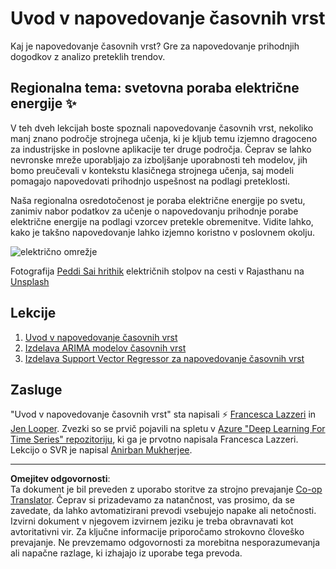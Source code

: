 <!--
CO_OP_TRANSLATOR_METADATA:
{
  "original_hash": "61342603bad8acadbc6b2e4e3aab3f66",
  "translation_date": "2025-09-05T11:49:59+00:00",
  "source_file": "7-TimeSeries/README.md",
  "language_code": "sl"
}
-->
# Uvod v napovedovanje časovnih vrst

Kaj je napovedovanje časovnih vrst? Gre za napovedovanje prihodnjih dogodkov z analizo preteklih trendov.

## Regionalna tema: svetovna poraba električne energije ✨

V teh dveh lekcijah boste spoznali napovedovanje časovnih vrst, nekoliko manj znano področje strojnega učenja, ki je kljub temu izjemno dragoceno za industrijske in poslovne aplikacije ter druge področja. Čeprav se lahko nevronske mreže uporabljajo za izboljšanje uporabnosti teh modelov, jih bomo preučevali v kontekstu klasičnega strojnega učenja, saj modeli pomagajo napovedovati prihodnjo uspešnost na podlagi preteklosti.

Naša regionalna osredotočenost je poraba električne energije po svetu, zanimiv nabor podatkov za učenje o napovedovanju prihodnje porabe električne energije na podlagi vzorcev pretekle obremenitve. Vidite lahko, kako je takšno napovedovanje lahko izjemno koristno v poslovnem okolju.

![električno omrežje](../../../7-TimeSeries/images/electric-grid.jpg)

Fotografija [Peddi Sai hrithik](https://unsplash.com/@shutter_log?utm_source=unsplash&utm_medium=referral&utm_content=creditCopyText) električnih stolpov na cesti v Rajasthanu na [Unsplash](https://unsplash.com/s/photos/electric-india?utm_source=unsplash&utm_medium=referral&utm_content=creditCopyText)

## Lekcije

1. [Uvod v napovedovanje časovnih vrst](1-Introduction/README.md)
2. [Izdelava ARIMA modelov časovnih vrst](2-ARIMA/README.md)
3. [Izdelava Support Vector Regressor za napovedovanje časovnih vrst](3-SVR/README.md)

## Zasluge

"Uvod v napovedovanje časovnih vrst" sta napisali ⚡️ [Francesca Lazzeri](https://twitter.com/frlazzeri) in [Jen Looper](https://twitter.com/jenlooper). Zvezki so se prvič pojavili na spletu v [Azure "Deep Learning For Time Series" repozitoriju](https://github.com/Azure/DeepLearningForTimeSeriesForecasting), ki ga je prvotno napisala Francesca Lazzeri. Lekcijo o SVR je napisal [Anirban Mukherjee](https://github.com/AnirbanMukherjeeXD).

---

**Omejitev odgovornosti**:  
Ta dokument je bil preveden z uporabo storitve za strojno prevajanje [Co-op Translator](https://github.com/Azure/co-op-translator). Čeprav si prizadevamo za natančnost, vas prosimo, da se zavedate, da lahko avtomatizirani prevodi vsebujejo napake ali netočnosti. Izvirni dokument v njegovem izvirnem jeziku je treba obravnavati kot avtoritativni vir. Za ključne informacije priporočamo strokovno človeško prevajanje. Ne prevzemamo odgovornosti za morebitna nesporazumevanja ali napačne razlage, ki izhajajo iz uporabe tega prevoda.